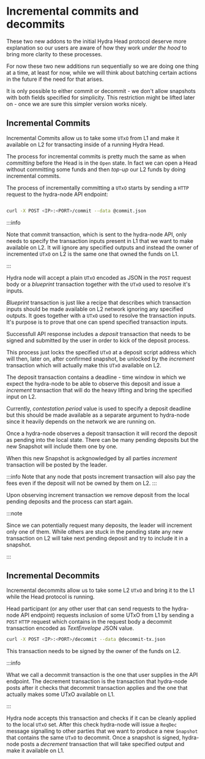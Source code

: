 # Incremental commits and decommits

These two new addons to the initial Hydra Head protocol deserve more
explanation so our users are aware of how they work _under the hood_ to bring
more clarity to these processes.

For now these two new additions run sequentially so we are doing one thing at a
time, at least for now, while we will think about batching certain actions in
the future if the need for that arises.

It is only possible to either commit or decommit - we don't allow snapshots with both
fields specified for simplicity. This restriction might be lifted later on - once we
are sure this simpler version works nicely.

## Incremental Commits

Incremental Commits allow us to take some `UTxO` from L1 and make it available
on L2 for transacting inside of a running Hydra Head.

The process for incremental commits is pretty much the same as when
_committing_ before the Head is in the `Open` state. In fact we can open a Head
without committing some funds and then _top-up_ our L2 funds by doing incremental
commits.

The process of incrementally committing a `UTxO` starts by sending a `HTTP` request to
the hydra-node API endpoint:

```bash

curl -X POST <IP>:<PORT>/commit --data @commit.json
```

:::info

Note that commit transaction, which is sent to the hydra-node API, only needs
to specify the transaction inputs present in L1 that we want to make available
on L2. It will ignore any specified outputs and instead the owner of
incremented `UTxO` on L2 is the same one that owned the funds on L1.

:::

Hydra node will accept a plain `UTxO` encoded as JSON in the `POST` request
body or a _blueprint_ transaction together with the `UTxO` used to resolve it's
inputs.

_Blueprint_ transaction is just like a recipe that describes which transaction
inputs should be made available on L2 network ignoring any specified outputs.
It goes together with a `UTxO` used to resolve the transaction inputs. It's
purpose is to prove that one can spend specified transaction inputs.

Successfull API response includes a _deposit_ transaction that needs to be
signed and submitted by the user in order to kick of the deposit process.

This process just locks the specified `UTxO` at a deposit script address which
will then, later on, after confirmed snapshot, be unlocked by the _increment_
transaction which will actually make this `UTxO` available on L2.

The deposit transaction contains a deadline - time window in which we expect
the hydra-node to be able to observe this deposit and issue a _increment_
transaction that will do the heavy lifting and bring the specified input on L2.

Currently, _contestation period_ value is used to specify a deposit deadline
but this should be made available as a separate argument to hydra-node since it
heavily depends on the network we are running on.

Once a hydra-node observes a deposit transaction it will record the deposit as
pending into the local state. There can be many pending deposits but the new
Snapshot will include them one by one.

When this new Snapshot is ackgnowledged by all parties _increment_ transaction
will be posted by the leader.

:::info
Note that any node that posts increment transaction will also pay the fees even if
the deposit will not be owned by them on L2.
:::

Upon observing increment transaction we remove deposit from the local pending deposits
and the process can start again.

:::note

Since we can potentially request many deposits, the leader will increment only
one of them. While others are stuck in the pending state any new transaction on
L2 will take next pending deposit and try to include it in a snapshot.

:::

## Incremental Decommits

Incremental decommits allow us to take some L2 `UTxO` and bring it to the L1
while the Head protocol is running.

Head participant (or any other user that can send requests to the hydra-node
API endpoint) requests inclusion of some UTxO from L1 by sending a `POST`
`HTTP` request which contains in the request body a decommit transaction
encoded as _TextEnvelope_ JSON value.

```bash
curl -X POST <IP>:<PORT>/decommit --data @decommit-tx.json
```

This transaction needs to be signed by the owner of the funds on L2.

:::info

What we call a decommit transaction is the one that user supplies in the API
endpoint. The decrement transaction is the transaction that hydra-node posts
after it checks that decommit transaction applies and the one that actually
makes some UTxO available on L1.

:::

Hydra node accepts this transaction and checks if it can be cleanly applied to
the local `UTxO` set. After this check hydra-node will issue a `ReqDec` message
signalling to other parties that we want to produce a new `Snapshot` that
contains the same  `UTxO` to decommit. Once a snapshot is signed, hydra-node
posts a _decrement_ transaction that will take specified output and make it
available on L1.



